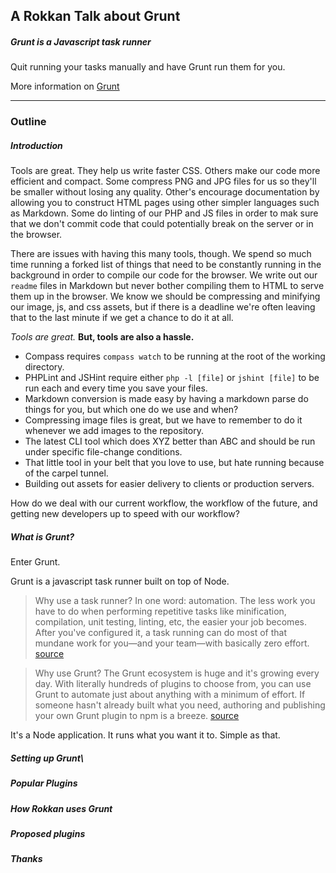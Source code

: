 ## A Rokkan Talk about Grunt
##### Grunt is a Javascript task runner

Quit running your tasks manually and have Grunt run them for you.

More information on [Grunt][gruntjs]

---

### Outline

##### Introduction
Tools are great. They help us write faster CSS. Others make our code more efficient
and compact. Some compress PNG and JPG files for us so they'll be smaller without
losing any quality. Other's encourage documentation by allowing you to construct
HTML pages using other simpler languages such as Markdown. Some do linting of our
PHP and JS files in order to mak sure that we don't commit code that could potentially
break on the server or in the browser.

There are issues with having this many tools, though. We spend so much time running
a forked list of things that need to be constantly running in the background in
order to compile our code for the browser. We write out our `readme` files in
Markdown but never bother compiling them to HTML to serve them up in the browser.
We know we should be  compressing and minifying our image, js, and css assets,
but if there is a deadline we're often leaving that to the last minute if we get
a chance to do it at all.

_Tools are great._ __But, tools are also a hassle.__

- Compass requires `compass watch` to be running at the root of the working directory.
- PHPLint and JSHint require either `php -l [file]` or `jshint [file]` to be run each and every time you save your files.
- Markdown conversion is made easy by having a markdown parse do things for you, but which one do we use and when?
- Compressing image files is great, but we have to remember to do it whenever we add images to the repository.
- The latest CLI tool which does XYZ better than ABC and should be run under specific file-change conditions.
- That little tool in your belt that you love to use, but hate running because of the carpel tunnel.
- Building out assets for easier delivery to clients or production servers.

How do we deal with our current workflow, the workflow of the future, and getting
new developers up to speed with our workflow?

##### What is Grunt?
Enter Grunt.

Grunt is a javascript task runner built on top of Node.

> Why use a task runner? In one word: automation. The less work you have to do when
> performing repetitive tasks like minification, compilation, unit testing, linting,
> etc, the easier your job becomes. After you've configured it, a task running can
> do most of that mundane work for you—and your team—with basically zero effort. [source][gruntjs]

> Why use Grunt? The Grunt ecosystem is huge and it's growing every day. With literally
> hundreds of plugins to choose from, you can use Grunt to automate just about anything
> with a minimum of effort. If someone hasn't already built what you need, authoring
> and publishing your own Grunt plugin to npm is a breeze. [source][gruntjs]

It's a Node application. It runs what you want it to. Simple as that.

##### Setting up Grunt\
##### Popular Plugins
##### How Rokkan uses Grunt
##### Proposed plugins
##### Thanks

[gruntjs]: http://grunt.js.com